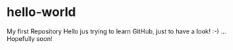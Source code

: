 # hello-world
My first Repository
Hello jus trying to learn GitHub, just to have a look! :-) ... Hopefully soon! 
